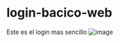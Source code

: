 # login-bacico-web
Este es el login mas sencillo
![image](https://github.com/nieldro/login-bacico-web/assets/129008468/37fd6075-89ff-4b14-ba96-140625e67f75)
